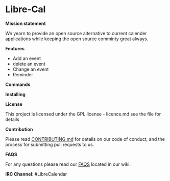 # Libre-Cal



**Mission statement**

We yearn to provide an open source alternative to current calender applications while keeping the open source comminty great always.


**Features**
- Add an event
- delete an event 
- Change an event
- Reminder



**Commands**


**Installing**

**License**

This project is licensed under the GPL license -  licence.md see the file for details


**Contribution**

Please read [CONTRIBUTING.md](https://github.com/qariane/Libre-Cal/blob/master/contribution.md) for details on our code of conduct, and the process for submitting pull requests to us.

**FAQS**

For any questions please read our [FAQS](https://github.com/qariane/Libre-Cal/wiki/FAQS) located in our wiki.




**IRC Channel**: #LibreCalendar 
